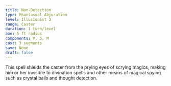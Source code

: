 ```yaml
---
title: Non-Detection
type: Phantasmal Abjuration
level: Illusionist 3
range: Caster
duration: 1 turn/level
aoe: 5 ft radius
components: V, S, M
cast: 3 segments
save: None
draft: false
---
```


This spell shields the caster from the prying eyes of scrying magics, making him or her invisible to divination spells and other means of magical spying such as crystal balls and thought detection.
